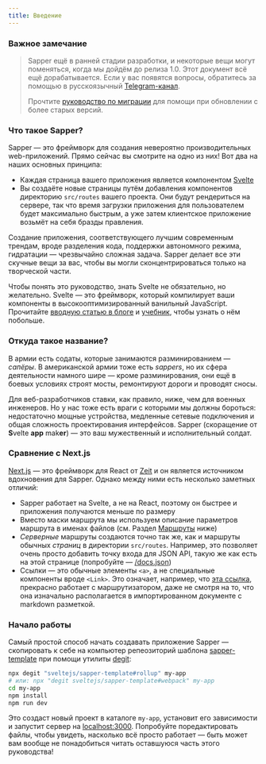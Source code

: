 ```yaml
---
title: Введение
---
```


###  Важное замечание

> Sapper ещё в ранней стадии разработки, и некоторые вещи могут поменяться, когда мы дойдём до релиза 1.0. Этот документ всё ещё дорабатывается. Если у вас появятся вопросы, обратитесь за помощью в русскоязычный [Telegram-канал](https://t.me/sveltejs).
>
> Прочтите [руководство по миграции](migrating) для помощи при обновлении с более старых версий.

### Что такое Sapper?

Sapper — это фреймворк для создания невероятно производительных web-приложений. Прямо сейчас вы смотрите на одно из них! Вот два на наших основных принципа:

* Каждая страница вашего приложения является компонентом [Svelte](https://svelte.dev)
* Вы создаёте новые страницы путём добавления компонентов директорию `src/routes` вашего проекта. Они будут рендериться на сервере, так что время загрузки приложения для пользователем будет максимально быстрым, а уже затем клиентское приложение возьмёт на себя бразды правления.

Создание приложения, соответствующего лучшим современным трендам, вроде разделения кода, поддержки автономного режима, гидратации — чрезвычайно сложная задача. Sapper делает все эти скучные вещи за вас, чтобы вы могли сконцентрироваться только на творческой части.

Чтобы понять это руководство, знать Svelte не обязательно, но желательно. Svelte — это фреймворк, который компилирует ваши компоненты в высокооптимизированный ванильный JavaScript. Прочитайте [вводную статью в блоге](https://svelte.dev/blog/svelte-3-rethinking-reactivity) и [учебник](https://svelte.dev/tutorial), чтобы узнать о нём побольше.

### Откуда такое название?

В армии есть содаты, которые занимаются разминированием — *сапёры*. В американской армии тоже есть *sappers*, но их сфера деятельности намного шире — кроме разминирования, они ещё в боевых условиях строят мосты, ремонтируют дороги  и проводят сносы.

Для веб-разработчиков ставки, как правило, ниже, чем для военных инженеров. Но у нас тоже есть враги с которыми мы должны бороться: недостаточно мощные устройства, медленные сетевые подключения и общая сложность проектирования интерфейсов. Sapper (скоращение от <b>S</b>velte <b>app</b> mak<b>er</b>) — это ваш мужественный и исполнительный солдат.

### Сравнение с Next.js

[Next.js](https://github.com/zeit/next.js) — это фреймворк для React от [Zeit](https://zeit.co) и он является источником вдохновения для Sapper. Однако между ними есть несколько заметных отличий:

* Sapper работает на Svelte, а не на React, поэтому он быстрее и приложения получаются меньше по размеру
* Вместо маски маршрута мы используем описание параметров маршрута в именах файлов (см. Раздел [Маршруты](docs#Marshruty) ниже)
* *Серверные* маршруты создаются точно так же, как и маршруты обычных *страниц* в директории `src/routes`. Например, это позволяет очень просто добавить точку входа для JSON API, такую же как есть на этой странице (попробуйте —  [/docs.json](/docs.json))
* Ссылки — это обычные элементы `<a>`, а не специальные компоненты вроде `<Link>`. Это означает, например, что [эта ссылка](/), прекрасно работает с маршрутизатором, даже не смотря на то, что она изначально располагается в импортированном документе с markdown разметкой.

### Начало работы

Самый простой способ начать создавать приложение Sapper — скопировать к себе на компьютер репеозиторий шаблона [sapper-template](https://github.com/sveltejs/sapper-template) при помощи утилиты [degit](https://github.com/Rich-Harris/degit):

```bash
npx degit "sveltejs/sapper-template#rollup" my-app
# или: npx "degit sveltejs/sapper-template#webpack" my-app
cd my-app
npm install
npm run dev
```

Это создаст новый проект в каталоге `my-app`, установит его зависимости и запустит сервер на [localhost:3000](http://localhost:3000). Попробуйте поредактировать файлы, чтобы увидеть, насколько всё просто работает — быть может вам вообще не понадобиться читать оставшуюся часть этого руководства!
